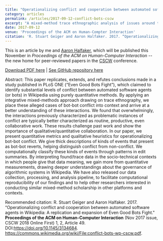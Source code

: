 ```yaml
---
title: "Operationalizing conflict and cooperation between automated software agents in Wikipedia: A replication and expansion of 'Even Good Bots Fight'"
category: articles
permalink: /articles/2017-09-12-conflict-bots-cscw
excerpt: "A mixed-method trace ethnographic analysis of issues around the governance of automated software agents in Wikipedia, focusing on how to interpret cases where bots reverted each other's edits."
date: 2017-09-12
venue: 'Proceedings of the ACM on Human-Compter Interaction'
citation: 'R. Stuart Geiger and Aaron Halfaker. 2017. “Operationalizing conflict and cooperation between automated software agents in Wikipedia: A replication and expansion of Even Good Bots Fight." Proceedings of the ACM on Human-Computer Interaction (Nov 2017 issue, CSCW 2018 Online First) 1, 2, Article 49. DOI:https://doi.org/10.1145/3134684. https://commons.wikimedia.org/wiki/File:conflict-bots-wp-cscw.pdf.'
---
```


This is an article by me and [Aaron Halfaker](https://meta.wikimedia.org/wiki/User:Halfak_(WMF)), which will be published this November in _Proceedings of the ACM on Human-Computer Interaction_ -- the new home for peer-reviewed papers in the [CSCW](cscw.acm.org/2018) conference.

<a href='https://upload.wikimedia.org/wikipedia/commons/f/f4/Operationalizing-conflict-bots-wikipedia-cscw-preprint.pdf'>Download PDF here</a> | [See GitHub repository here](https://github.com/halfak/are-the-bots-really-fighting)

Abstract: This paper replicates, extends, and refutes conclusions made in a study published in PLoS ONE (“Even Good Bots Fight”), which claimed to identify substantial levels of conflict between automated software agents (or bots) in Wikipedia using purely quantitative methods. By applying an integrative mixed-methods approach drawing on trace ethnography, we place these alleged cases of bot-bot conflict into context and arrive at a better understanding of these interactions. We found that overwhelmingly, the interactions previously characterized as problematic instances of conflict are typically better characterized as routine, productive, even collaborative work. These results challenge past work and show the importance of qualitative/quantitative collaboration. In our paper, we present quantitative metrics and qualitative heuristics for operationalizing bot-bot conflict. We give thick descriptions of kinds of events that present as bot-bot reverts, helping distinguish conflict from non-conflict. We computationally classify these kinds of events through patterns in edit summaries. By interpreting found/trace data in the socio-technical contexts in which people give that data meaning, we gain more from quantitative measurements, drawing deeper understandings about the governance of algorithmic systems in Wikipedia. We have also released our data collection, processing, and analysis pipeline, to facilitate computational reproducibility of our findings and to help other researchers interested in conducting similar mixed-method scholarship in other platforms and contexts.

Recommended citation: R. Stuart Geiger and Aaron Halfaker. 2017. “Operationalizing conflict and cooperation between automated software agents in Wikipedia: A replication and expansion of Even Good Bots Fight." __Proceedings of the ACM on Human-Computer Interaction__ (Nov 2017 issue, CSCW 2018 Online First) 1, 2, Article 49. DOI:https://doi.org/10.1145/3134684. https://commons.wikimedia.org/wiki/File:conflict-bots-wp-cscw.pdf.
